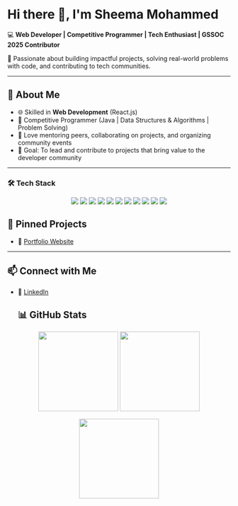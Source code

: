 # Hi there 👋, I'm Sheema Mohammed 

💻 **Web Developer | Competitive Programmer | Tech Enthusiast | GSSOC 2025 Contributor**  

🌟 Passionate about building impactful projects, solving real-world problems with code, and contributing to tech communities.  

---

## 🚀 About Me
- 🌐 Skilled in **Web Development** (React.js)  
- 🧩 Competitive Programmer (Java | Data Structures & Algorithms | Problem Solving)  
- 🤝 Love mentoring peers, collaborating on projects, and organizing community events  
- 🎯 Goal: To lead and contribute to projects that bring value to the developer community  

---

### 🛠️ Tech Stack  

<p align="center">  
  <img src="https://img.shields.io/badge/HTML5-E34F26?style=for-the-badge&logo=html5&logoColor=white"/>  
  <img src="https://img.shields.io/badge/CSS3-1572B6?style=for-the-badge&logo=css3&logoColor=white"/>  
  <img src="https://img.shields.io/badge/JavaScript-F7DF1E?style=for-the-badge&logo=javascript&logoColor=black"/>  
  <img src="https://img.shields.io/badge/React-20232A?style=for-the-badge&logo=react&logoColor=61DAFB"/>  
  <img src="https://img.shields.io/badge/PHP-777BB4?style=for-the-badge&logo=php&logoColor=white"/>  
  <img src="https://img.shields.io/badge/MySQL-005C84?style=for-the-badge&logo=mysql&logoColor=white"/>  
  <img src="https://img.shields.io/badge/Python-3776AB?style=for-the-badge&logo=python&logoColor=white"/>  
  <img src="https://img.shields.io/badge/Java-ED8B00?style=for-the-badge&logo=openjdk&logoColor=white"/>  
  <img src="https://img.shields.io/badge/C-A8B9CC?style=for-the-badge&logo=c&logoColor=black"/>  
  <img src="https://img.shields.io/badge/Git-F05032?style=for-the-badge&logo=git&logoColor=white"/>  
  <img src="https://img.shields.io/badge/GitHub-100000?style=for-the-badge&logo=github&logoColor=white"/>  
</p>

## 📌 Pinned Projects
- 🌟 [Portfolio Website](https://github.com/your-username/portfolio)   

---


## 📫 Connect with Me
- 💼 [LinkedIn](https://www.linkedin.com/in/sheemamd/)  

  ## 📊 GitHub Stats  

<p align="center">
  <img src="https://github-readme-stats.vercel.app/api?username=Sheema-Md&show_icons=true&theme=tokyonight" height="180em"/>
  <img src="https://github-readme-stats.vercel.app/api/top-langs/?username=Sheema-Md&layout=compact&theme=tokyonight" height="180em"/>
</p>

<p align="center">
  <img src="https://github-readme-streak-stats.herokuapp.com/?user=Sheema-Md&theme=tokyonight" height="180em"/>
</p>

